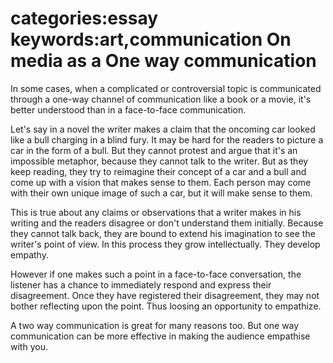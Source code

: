 categories:essay
keywords:art,communication
On media as a One way communication
===
In some cases, when a complicated or controversial topic is communicated through a one-way channel of communication like a book or a movie, it's better understood than in a face-to-face communication.

Let's say in a novel the writer makes a claim that the oncoming car looked like a bull charging in a blind fury. It may be hard for the readers to picture a car in the form of a bull. But they cannot protest and argue that it's an impossible metaphor, because they cannot talk to the writer. But as they keep reading, they try to reimagine their concept of a car and a bull and come up with a vision that makes sense to them. Each person may come with their own unique image of such a car, but it will make sense to them. 

This is true about any claims or observations that a writer makes in his writing and the readers disagree or don't understand them initially. Because they cannot talk back, they are bound to extend his imagination to see the writer's point of view. In this process they grow intellectually. They develop empathy.

However if one makes such a point in a face-to-face conversation, the listener has a chance to immediately respond and express their disagreement. Once they have registered their disagreement, they may not bother reflecting upon the point. Thus loosing an opportunity to empathize.

A two way communication is great for many reasons too. But one way communication can be more effective in making the audience empathise with you.

